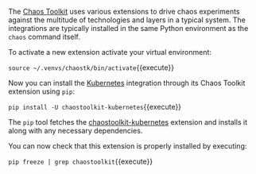 The [Chaos Toolkit](http://chaostoolkit.org/) uses various extensions to drive chaos experiments against 
the multitude of technologies and layers in a typical system. The integrations 
are typically installed in the same Python environment as the `chaos` command 
itself.

To activate a new extension activate your virtual environment:

`source ~/.venvs/chaostk/bin/activate`{{execute}}

Now you can install the [Kubernetes]() integration through its Chaos Toolkit 
extension using `pip`: 

`pip install -U chaostoolkit-kubernetes`{{execute}}

The `pip` tool fetches the
[chaostoolkit-kubernetes](https://github.com/chaostoolkit/chaostoolkit-kubernetes)
extension and installs it along with any necessary dependencies.

You can now check that this extension is properly installed by executing:

`pip freeze | grep chaostoolkit`{{execute}}
